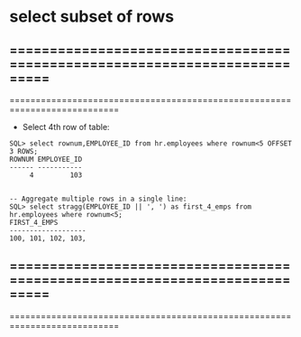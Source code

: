 # select subset of rows

===========================================================================
---------------------------------------------------------------------------
===========================================================================
- Select 4th row of table:
```
SQL> select rownum,EMPLOYEE_ID from hr.employees where rownum<5 OFFSET 3 ROWS;
ROWNUM EMPLOYEE_ID
------ -----------
     4         103


-- Aggregate multiple rows in a single line:
SQL> select stragg(EMPLOYEE_ID || ', ') as first_4_emps from hr.employees where rownum<5;
FIRST_4_EMPS
-------------------
100, 101, 102, 103,
```
===========================================================================
---------------------------------------------------------------------------
===========================================================================

